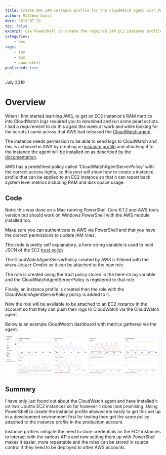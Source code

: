 ```yaml
---
title: Create AWS IAM instance profile for the CloudWatch agent with PowerShell.
author: Matthew Davis
date: 2019-07-20
toc: false
excerpt: Use PowerShell to create the required IAM EC2 instance profile for the CloudWatch agent to collect more system level metrics and send them to CloudWatch.
categories:
    - aws
tags:
    - iam
    - aws
    - powershell
published: true
---
```

July 2019

# Overview

When I first started learning AWS, to get an EC2 instance's RAM metrics into CloudWatch logs required you to download and run some pearl scripts. I had a requirement to do this again this week at work and while looking for the scripts I came across that AWS had released the [CloudWatch agent].

The instance needs permission to be able to send logs to CloudWatch and this is achieved in AWS by creating an [instance profile] and attaching it to the instance the agent will be installed on as described by the [documentation].

AWS has a predefined policy called 'CloudWatchAgentServerPolicy' with the correct access rights, so this post will show how to create a instance profile that can be applied to an EC2 instance so that it can report back system level metrics including RAM and disk space usage.

## Code

Note: this was done on a Mac running PowerShell Core 6.1.2 and AWS tools version but should work on Windows PowerShell with the AWS module installed too.

Make sure you can authenticate to AWS via PowerShell and that you have the correct permissions to update IAM roles.

<script src="https://gist.github.com/MatthewJDavis/1e1d225e09687044429b76890b85e8d2.js"></script>

The code is pretty self explanatory, a here-string variable is used to hold JSON of the EC2 [trust policy].

The CloudWatchAgentServerPolicy created by AWS is filtered with the `Where-Object` Cmdlet so it can be attached to the new role.

The role is created using the trust policy stored in the here-string variable and the CloudWatchAgentServerPolicy is registered to that role.

Finally, an instance profile is created then the role with the CloudWatchAgentServerPolicy policy is added to it.

Now the role will be available to be attached to an EC2 instance in the account so that they can push their logs to CloudWatch via the CloudWatch agent.

Below is an example CloudWatch dashboard with metrics gathered via the agent.

![CloudWatch dashboard showing agent metrics](/images/aws-iam-profile-powershell/cw-agent-dash.png)


## Summary

I have only just found out about the CloudWatch agent and have installed it on two Ubuntu EC2 instances so far however it does look promising. Using PowerShell to create the instance profile allowed me easily to get this set up in a development environment first for testing then get the same policy attached to the instance profile in the production account.

Instance profiles mitigate the need to store credentials on the EC2 instances to interact with the various APIs and now setting them up with PowerShell makes it easier, more repeatable and the roles can be stored in source control if they need to be deployed to other AWS accounts.


[CloudWatch agent]: https://docs.aws.amazon.com/AmazonCloudWatch/latest/monitoring/Install-CloudWatch-Agent.html
[documentation]: https://docs.aws.amazon.com/AmazonCloudWatch/latest/monitoring/create-iam-roles-for-CloudWatch-agent-commandline.html
[instance profile]: https://docs.aws.amazon.com/AWSEC2/latest/UserGuide/iam-roles-for-amazon-ec2.html#ec2-instance-profile
[trust policy]: https://docs.aws.amazon.com/IAM/latest/UserGuide/reference_policies_elements_principal.html